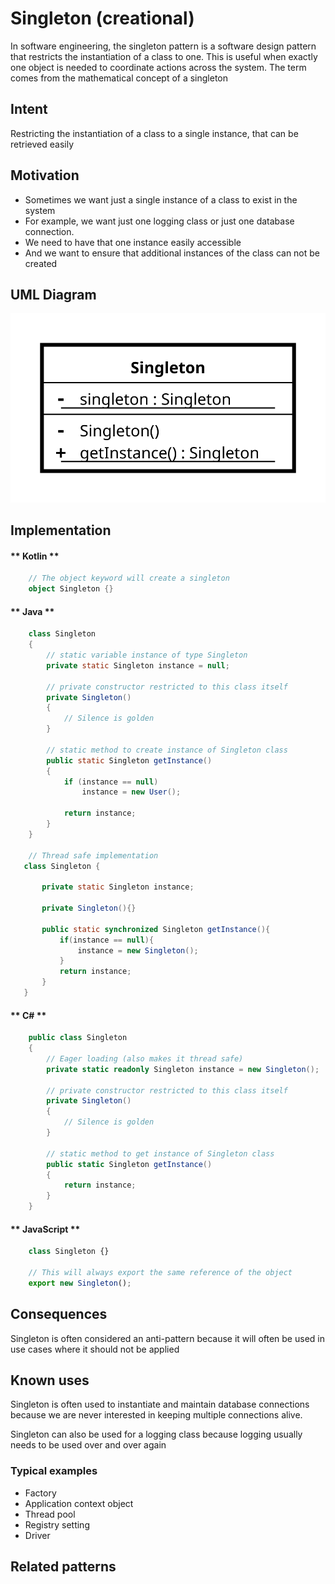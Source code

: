 # Singleton (creational)

In software engineering, the singleton pattern is a software design pattern that restricts the instantiation of a class to one. This is useful when exactly one object is needed to coordinate actions across the system. The term comes from the mathematical concept of a singleton

## Intent
Restricting the instantiation of a class to a single instance, that can be retrieved easily

## Motivation
* Sometimes we want just a single instance of a class to exist in the system
* For example, we want just one logging class or just one database connection.
* We need to have that one instance easily accessible
* And we want to ensure that additional instances of the class can not be created

## UML Diagram

![Singleton UML](../assets/uml/singleton.svg)

## Implementation

<!-- tabs:start -->

#### ** Kotlin **

```kotlin
    // The object keyword will create a singleton
    object Singleton {}
```

#### ** Java **

```java
    class Singleton
    {
        // static variable instance of type Singleton
        private static Singleton instance = null;

        // private constructor restricted to this class itself
        private Singleton()
        {
            // Silence is golden
        }

        // static method to create instance of Singleton class
        public static Singleton getInstance()
        {
            if (instance == null)
                instance = new User();

            return instance;
        }
    }

    // Thread safe implementation
   class Singleton {

       private static Singleton instance;

       private Singleton(){}

       public static synchronized Singleton getInstance(){
           if(instance == null){
               instance = new Singleton();
           }
           return instance;
       }
   }
```

#### ** C# **

```csharp
    public class Singleton
    {
        // Eager loading (also makes it thread safe)
        private static readonly Singleton instance = new Singleton();

        // private constructor restricted to this class itself
        private Singleton()
        {
            // Silence is golden
        }

        // static method to get instance of Singleton class
        public static Singleton getInstance()
        {
            return instance;
        }
    }
```

#### ** JavaScript **

```js
    class Singleton {}

    // This will always export the same reference of the object
    export new Singleton();
```

<!-- tabs:end -->

## Consequences

Singleton is often considered an anti-pattern because it will often be used in use cases where it should not be applied

## Known uses

Singleton is often used to instantiate and maintain database connections because we are never interested in keeping multiple connections alive.

Singleton can also be used for a logging class because logging usually needs to be used over and over again

### Typical examples
* Factory
* Application context object
* Thread pool
* Registry setting
* Driver

## Related patterns

